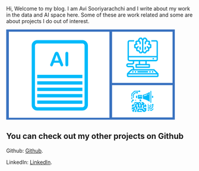 Hi, Welcome to my blog. I am Avi Sooriyarachchi and I write about my work in the data and AI space here. Some of these are work related and some are about projects I do out of interest.

![Blog logo](images/blogImage.png)

## You can check out my other projects on Github

Github:  [Github](https://github.com/AviSoori1x).

LinkedIn: [LinkedIn](https://www.linkedin.com/in/avinash-sooriyarachchi-104b45100/). 
